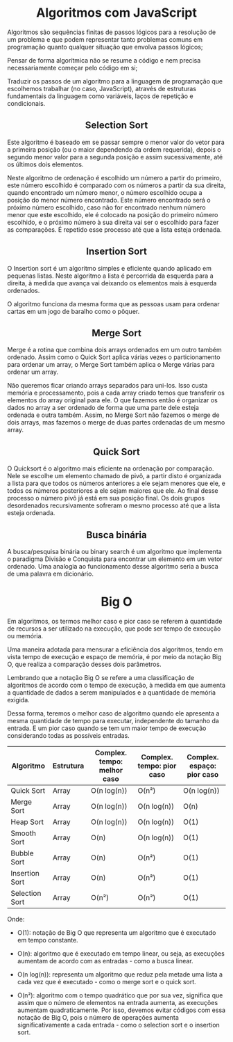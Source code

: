 <h1 align="center">Algoritmos com JavaScript</h1>

Algoritmos são sequências finitas de passos lógicos para a resolução de um problema e que podem representar tanto problemas comuns em programação quanto qualquer situação que envolva passos lógicos;

Pensar de forma algorítmica não se resume a código e nem precisa necessariamente começar pelo código em si;

Traduzir os passos de um algoritmo para a linguagem de programação que escolhemos trabalhar (no caso, JavaScript), através de estruturas fundamentais da linguagem como variáveis, laços de repetição e condicionais.

<h2 align="center">Selection Sort</h2>

Este algoritmo é baseado em se passar sempre o menor valor do vetor para a primeira posição (ou o maior dependendo da ordem requerida), depois o segundo menor valor para a segunda posição e assim sucessivamente, até os últimos dois elementos.

Neste algoritmo de ordenação é escolhido um número a partir do primeiro, este número escolhido é comparado com os números a partir da sua direita, quando encontrado um número menor, o número escolhido ocupa a posição do menor número encontrado. Este número encontrado será o próximo número escolhido, caso não for encontrado nenhum número menor que este escolhido, ele é colocado na posição do primeiro número escolhido, e o próximo número à sua direita vai ser o escolhido para fazer as comparações. É repetido esse processo até que a lista esteja ordenada.

<h2 align="center">Insertion Sort</h2>

O Insertion sort é um algoritmo simples e eficiente quando aplicado em pequenas listas. Neste algoritmo a lista é percorrida da esquerda para a direita, à medida que avança vai deixando os elementos mais à esquerda ordenados.

O algoritmo funciona da mesma forma que as pessoas usam para ordenar cartas em um jogo de baralho como o pôquer.

<h2 align="center">Merge Sort</h2>

Merge é a rotina que combina dois arrays ordenados em um outro também ordenado. Assim como o Quick Sort aplica várias vezes o particionamento para ordenar um array, o Merge Sort também aplica o Merge várias para ordenar um array.

Não queremos ficar criando arrays separados para uni-los. Isso custa memória e processamento, pois a cada array criado temos que transferir os elementos do array original para ele. O que fazemos então é organizar os dados no array a ser ordenado de forma que uma parte dele esteja ordenada e outra também. Assim, no Merge Sort não fazemos o merge de dois arrays, mas fazemos o merge de duas partes ordenadas de um mesmo array.

<h2 align="center">Quick Sort</h2>

O Quicksort é o algoritmo mais eficiente na ordenação por comparação. Nele se escolhe um elemento chamado de pivô, a partir disto é organizada a lista para que todos os números anteriores a ele sejam menores que ele, e todos os números posteriores a ele sejam maiores que ele. Ao final desse processo o número pivô já está em sua posição final. Os dois grupos desordenados recursivamente sofreram o mesmo processo até que a lista esteja ordenada.


<h2 align="center">Busca binária</h2>

A busca/pesquisa binária ou binary search é um algoritmo que implementa o paradigma Divisão e Conquista para encontrar um elemento em um vetor ordenado. Uma analogia ao funcionamento desse algoritmo seria a busca de uma palavra em dicionário.
 ##
 
<h1 align="center">Big O</h1>

Em algoritmos, os termos melhor caso e pior caso se referem à quantidade de recursos a ser utilizado na execução, que pode ser tempo de execução ou memória.

Uma maneira adotada para mensurar a eficiência dos algoritmos, tendo em vista tempo de execução e espaço de memória, é por meio da notação Big O, que realiza a comparação desses dois parâmetros.

Lembrando que a notação Big O se refere a uma classificação de algoritmos de acordo com o tempo de execução, à medida em que aumenta a quantidade de dados a serem manipulados e a quantidade de memória exigida.

Dessa forma, teremos o melhor caso de algoritmo quando ele apresenta a mesma quantidade de tempo para executar, independente do tamanho da entrada. E um pior caso quando se tem um maior tempo de execução considerando todas as possíveis entradas.

| Algoritmo        | Estrutura      | Complex. tempo: melhor caso | Complex. tempo: pior caso | Complex. espaço: pior caso |
| ------|-----|-----|-------|-------|
|Quick Sort|	Array	|O(n log(n))|	O(n²)|	O(n log(n))|
|Merge Sort|	Array	|O(n log(n))|O(n log(n))|	O(n)|
|Heap Sort |	Array	|O(n log(n))|	O(n log(n))|	O(1)|
|Smooth Sort|	Array |	O(n)|	O(n log(n))|	O(1)|
|Bubble Sort|	Array	|O(n)	|O(n²)|O(1)|
|Insertion Sort|Array	|O(n)|	O(n²)	|O(1)|
|Selection Sort|Array	|O(n²)|	O(n²)	|O(1)|

Onde:

- O(1): notação de Big O que representa um algoritmo que é executado em tempo constante.

- O(n): algoritmo que é executado em tempo linear, ou seja, as execuções aumentam de acordo com as entradas - como a busca linear.

- O(n log(n)): representa um algoritmo que reduz pela metade uma lista a cada vez que é executado - como o merge sort e o quick sort.

- O(n²): algoritmo com o tempo quadrático que por sua vez, significa que assim que o número de elementos na entrada aumenta, as execuções aumentam quadraticamente. Por isso, devemos evitar códigos com essa notação de Big O, pois o número de operações aumenta significativamente a cada entrada - como o selection sort e o insertion sort.
